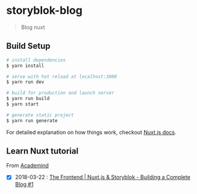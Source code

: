 # storyblok-blog

> Blog nuxt

## Build Setup

``` bash
# install dependencies
$ yarn install

# serve with hot reload at localhost:3000
$ yarn run dev

# build for production and launch server
$ yarn run build
$ yarn start

# generate static project
$ yarn run generate
```

For detailed explanation on how things work, checkout [Nuxt.js docs](https://nuxtjs.org).

## Learn Nuxt tutorial

From [Academind](https://www.youtube.com/channel/UCSJbGtTlrDami-tDGPUV9-w)

* [x] 2018-03-22 : [The Frontend | Nuxt.js & Storyblok - Building a Complete Blog #1](https://www.youtube.com/watch?v=Dc_5BpIB4X4)